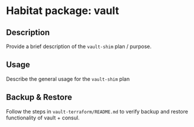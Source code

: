 # Habitat package: vault

## Description

Provide a brief description of the `vault-shim` plan / purpose.

## Usage

Describe the general usage for the `vault-shim` plan

## Backup & Restore

Follow the steps in `vault-terraform/README.md` to verify backup and restore functionality of vault + consul.
